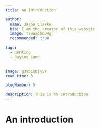 ```yaml
---
title: An Introduction

author:
  name: Jason Clarke
  bio: I am the creator of this website
  image: t7waxpkDD4g
  recommended: true

tags: 
  - Renting
  - Buying Land

  
image: g39p1kDjvSY
read_time: 3

blogNumber: 5

description: This is an introduction
---
```


# An introduction